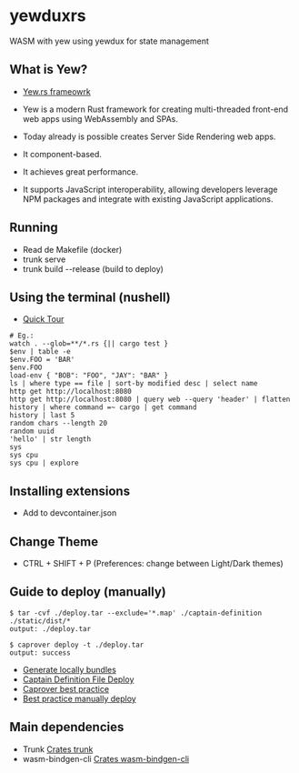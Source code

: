 # yewduxrs

WASM with yew using yewdux for state management

## What is Yew?

- [Yew.rs frameowrk](https://yew.rs/)
- Yew is a modern Rust framework for creating multi-threaded front-end web apps using WebAssembly and SPAs.
- Today already is possible creates Server Side Rendering web apps.

- It component-based.
- It achieves great performance.
- It supports JavaScript interoperability, allowing developers leverage NPM packages and integrate with existing JavaScript applications.

## Running

- Read de Makefile (docker)
- trunk serve
- trunk build --release (build to deploy)

## Using the terminal (nushell)

- [Quick Tour](https://www.nushell.sh/book/quick_tour.html)

```shell
# Eg.:
watch . --glob=**/*.rs {|| cargo test }
$env | table -e
$env.FOO = 'BAR'
$env.FOO
load-env { "BOB": "FOO", "JAY": "BAR" }
ls | where type == file | sort-by modified desc | select name
http get http://localhost:8080
http get http://localhost:8080 | query web --query 'header' | flatten
history | where command =~ cargo | get command
history | last 5
random chars --length 20
random uuid
'hello' | str length
sys
sys cpu
sys cpu | explore
```

## Installing extensions

- Add to devcontainer.json

## Change Theme

- CTRL + SHIFT + P (Preferences: change between Light/Dark themes)

## Guide to deploy (manually)

```shell
$ tar -cvf ./deploy.tar --exclude='*.map' ./captain-definition ./static/dist/*
output: ./deploy.tar
```

```shell
$ caprover deploy -t ./deploy.tar
output: success
```

- [Generate locally bundles](https://yew.rs/docs/more/deployment)
- [Captain Definition File Deploy](https://caprover.com/docs/captain-definition-file.html#:~:text=One%20of%20the%20key%20components,node%2F8.7.0%22%20%7D)
- [Caprover best practice](https://caprover.com/docs/best-practices.html)
- [Best practice manually deploy](https://caprover.com/docs/recipe-deploy-create-react-app.html)

## Main dependencies

- Trunk [Crates trunk](https://crates.io/crates/trunk)
- wasm-bindgen-cli [Crates wasm-bindgen-cli](https://crates.io/crates/wasm-bindgen-cli)
